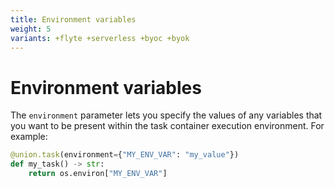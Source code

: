 ```yaml
---
title: Environment variables
weight: 5
variants: +flyte +serverless +byoc +byok
---
```


# Environment variables

The `environment` parameter lets you specify the values of any variables that you want to be present within the task container execution environment.
For example:

```python
@union.task(environment={"MY_ENV_VAR": "my_value"})
def my_task() -> str:
    return os.environ["MY_ENV_VAR"]
```